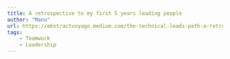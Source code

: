 ```yaml
---
title: A retrospective to my first 5 years leading people
author: "Manu"
url: https://abstractvoyage.medium.com/the-technical-leads-path-a-retrospective-to-my-first-5-years-leading-people-21e44e690aff
tags:
    - Teamwork
    - Leadership
---
```

